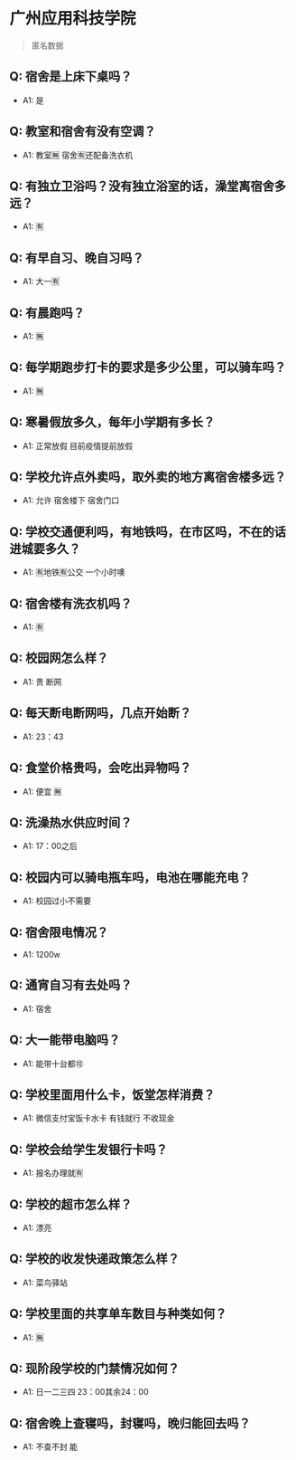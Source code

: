 # 广州应用科技学院
> 匿名数据
## Q: 宿舍是上床下桌吗？
- A1: 是
## Q: 教室和宿舍有没有空调？
- A1: 教室🈚️  宿舍🈶还配备洗衣机
## Q: 有独立卫浴吗？没有独立浴室的话，澡堂离宿舍多远？
- A1: 🈶
## Q: 有早自习、晚自习吗？
- A1: 大一🈶
## Q: 有晨跑吗？
- A1: 🈚️
## Q: 每学期跑步打卡的要求是多少公里，可以骑车吗？
- A1: 🈚️
## Q: 寒暑假放多久，每年小学期有多长？
- A1: 正常放假  目前疫情提前放假
## Q: 学校允许点外卖吗，取外卖的地方离宿舍楼多远？
- A1: 允许  宿舍楼下    宿舍门口
## Q: 学校交通便利吗，有地铁吗，在市区吗，不在的话进城要多久？
- A1: 🈶地铁🈶公交  一个小时噢
## Q: 宿舍楼有洗衣机吗？
- A1: 🈶
## Q: 校园网怎么样？
- A1: 贵  断网
## Q: 每天断电断网吗，几点开始断？
- A1: 23：43
## Q: 食堂价格贵吗，会吃出异物吗？
- A1: 便宜  🈚️
## Q: 洗澡热水供应时间？
- A1: 17：00之后
## Q: 校园内可以骑电瓶车吗，电池在哪能充电？
- A1: 校园过小不需要
## Q: 宿舍限电情况？
- A1: 1200w
## Q: 通宵自习有去处吗？
- A1: 宿舍
## Q: 大一能带电脑吗？
- A1: 能带十台都🉑
## Q: 学校里面用什么卡，饭堂怎样消费？
- A1: 微信支付宝饭卡水卡  有钱就行  不收现金
## Q: 学校会给学生发银行卡吗？
- A1: 报名办理就🈶
## Q: 学校的超市怎么样？
- A1: 漂亮
## Q: 学校的收发快递政策怎么样？
- A1: 菜鸟驿站
## Q: 学校里面的共享单车数目与种类如何？
- A1: 🈚️
## Q: 现阶段学校的门禁情况如何？
- A1: 日一二三四  23：00其余24：00
## Q: 宿舍晚上查寝吗，封寝吗，晚归能回去吗？
- A1: 不查不封  能